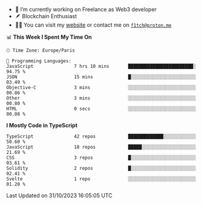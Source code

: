 - 🔭 I’m currently working on Freelance as Web3 developer
- 🪶 Blockchain Enthusiast
- 👨‍💻 You can visit my [website](https://f1tch.xyz) or contact me on [`f1tch@proton.me`](mailto:f1tch@proton.me)

<!--START_SECTION:waka-->
📊 **This Week I Spent My Time On** 

```text
🕑︎ Time Zone: Europe/Paris

💬 Programming Languages: 
JavaScript               7 hrs 10 mins       ████████████████████████░   94.75 % 
JSON                     15 mins             █░░░░░░░░░░░░░░░░░░░░░░░░   03.49 % 
Objective-C              3 mins              ░░░░░░░░░░░░░░░░░░░░░░░░░   00.86 % 
Other                    3 mins              ░░░░░░░░░░░░░░░░░░░░░░░░░   00.80 % 
HTML                     0 secs              ░░░░░░░░░░░░░░░░░░░░░░░░░   00.08 % 
```

**I Mostly Code in TypeScript** 

```text
TypeScript               42 repos            █████████████░░░░░░░░░░░░   50.60 % 
JavaScript               18 repos            █████░░░░░░░░░░░░░░░░░░░░   21.69 % 
CSS                      3 repos             █░░░░░░░░░░░░░░░░░░░░░░░░   03.61 % 
Solidity                 2 repos             █░░░░░░░░░░░░░░░░░░░░░░░░   02.41 % 
Svelte                   1 repo              ░░░░░░░░░░░░░░░░░░░░░░░░░   01.20 % 
```




 Last Updated on 31/10/2023 16:05:05 UTC
<!--END_SECTION:waka-->
